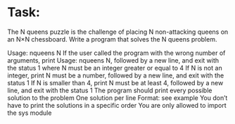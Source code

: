 # Task:
The N queens puzzle is the challenge of placing N non-attacking queens on
an N×N chessboard. Write a program that solves the N queens problem.

Usage: nqueens N
If the user called the program with the wrong number of arguments, print
Usage: nqueens N, followed by a new line, and exit with the status 1
where N must be an integer greater or equal to 4
If N is not an integer, print N must be a number, followed by a new line, and
exit with the status 1
If N is smaller than 4, print N must be at least 4, followed by a new line, and
exit with the status 1
The program should print every possible solution to the problem
One solution per line
Format: see example
You don’t have to print the solutions in a specific order
You are only allowed to import the sys module
